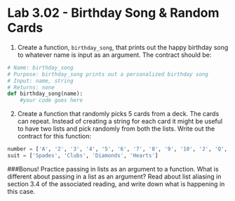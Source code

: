 # Lab 3.02 - Birthday Song & Random Cards

1) Create a function, `birthday_song`, that prints out the happy birthday song to whatever name is input as an argument. The contract should be: 

```python
# Name: birthday_song
# Purpose: birthday_song prints out a personalized birthday song
# Input: name, string 
# Returns: none
def birthday_song(name): 
	#your code goes here 
```

2) Create a function that randomly picks 5 cards from a deck. The cards can repeat. Instead of creating a string for each card it might be useful to have two lists and pick randomly from both the lists. Write out the contract for this function:

```python
number = ['A', '2', '3', '4', '5', '6', '7', '8', '9', '10', 'J', 'Q', 'K']
suit = ['Spades', 'Clubs', 'Diamonds', 'Hearts']
```

###Bonus!
Practice passing in lists as an argument to a function. What is different about passing in a list as an argument?
Read about list aliasing in section 3.4 of the associated reading, and write down what is happening in this case.
